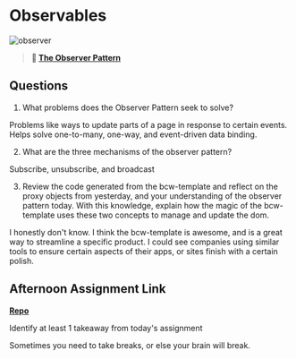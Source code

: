 # Observables

![observer](https://bcw.blob.core.windows.net/public/img/journals/8014045611652045)

> **📖 [The Observer Pattern](https://codeworksacademy.com/fs-student-guide/resources/wk3/04-Observer-Pattern)**

## Questions

1. What problems does the Observer Pattern seek to solve?

Problems like ways to update parts of a page in response to certain events. Helps solve one-to-many, one-way, and event-driven data binding. 

2. What are the three mechanisms of the observer pattern?

Subscribe, unsubscribe, and broadcast

3. Review the code generated from the bcw-template and reflect on the proxy objects from yesterday, and your understanding of the observer pattern today. With this knowledge, explain how the magic of the bcw-template uses these two concepts to manage and update the dom.

I honestly don't know. I think the bcw-template is awesome, and is a great way to streamline a specific product. I could see companies using similar tools to ensure certain aspects of their apps, or sites finish with a certain polish.

## Afternoon Assignment Link

**[Repo](https://github.com/Miles-Collins/Miles-Tyler-Project)**

Identify at least 1 takeaway from today's assignment

Sometimes you need to take breaks, or else your brain will break.